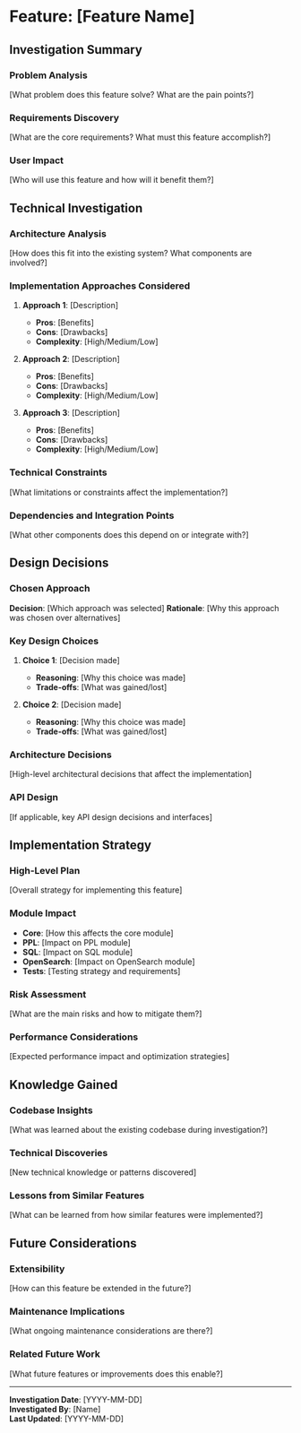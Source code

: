 # Feature: [Feature Name]

## Investigation Summary

### Problem Analysis
[What problem does this feature solve? What are the pain points?]

### Requirements Discovery
[What are the core requirements? What must this feature accomplish?]

### User Impact
[Who will use this feature and how will it benefit them?]

## Technical Investigation

### Architecture Analysis
[How does this fit into the existing system? What components are involved?]

### Implementation Approaches Considered
1. **Approach 1**: [Description]
   - **Pros**: [Benefits]
   - **Cons**: [Drawbacks]
   - **Complexity**: [High/Medium/Low]

2. **Approach 2**: [Description]
   - **Pros**: [Benefits]
   - **Cons**: [Drawbacks]
   - **Complexity**: [High/Medium/Low]

3. **Approach 3**: [Description]
   - **Pros**: [Benefits]
   - **Cons**: [Drawbacks]
   - **Complexity**: [High/Medium/Low]

### Technical Constraints
[What limitations or constraints affect the implementation?]

### Dependencies and Integration Points
[What other components does this depend on or integrate with?]

## Design Decisions

### Chosen Approach
**Decision**: [Which approach was selected]
**Rationale**: [Why this approach was chosen over alternatives]

### Key Design Choices
1. **Choice 1**: [Decision made]
   - **Reasoning**: [Why this choice was made]
   - **Trade-offs**: [What was gained/lost]

2. **Choice 2**: [Decision made]
   - **Reasoning**: [Why this choice was made]
   - **Trade-offs**: [What was gained/lost]

### Architecture Decisions
[High-level architectural decisions that affect the implementation]

### API Design
[If applicable, key API design decisions and interfaces]

## Implementation Strategy

### High-Level Plan
[Overall strategy for implementing this feature]

### Module Impact
- **Core**: [How this affects the core module]
- **PPL**: [Impact on PPL module]
- **SQL**: [Impact on SQL module]
- **OpenSearch**: [Impact on OpenSearch module]
- **Tests**: [Testing strategy and requirements]

### Risk Assessment
[What are the main risks and how to mitigate them?]

### Performance Considerations
[Expected performance impact and optimization strategies]

## Knowledge Gained

### Codebase Insights
[What was learned about the existing codebase during investigation?]

### Technical Discoveries
[New technical knowledge or patterns discovered]

### Lessons from Similar Features
[What can be learned from how similar features were implemented?]

## Future Considerations

### Extensibility
[How can this feature be extended in the future?]

### Maintenance Implications
[What ongoing maintenance considerations are there?]

### Related Future Work
[What future features or improvements does this enable?]

---

**Investigation Date**: [YYYY-MM-DD]  
**Investigated By**: [Name]  
**Last Updated**: [YYYY-MM-DD]
